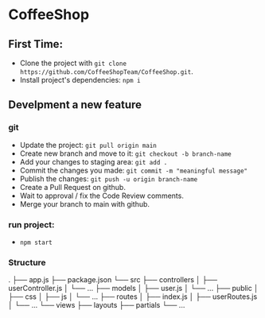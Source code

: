 # CoffeeShop

## First Time:
- Clone the project with `git clone https://github.com/CoffeeShopTeam/CoffeeShop.git`.
- Install project's dependencies: `npm i`

## Develpment a new feature
### git
- Update the project: `git pull origin main`
- Create new branch and move to it: `git checkout -b branch-name`
- Add your changes to staging area: `git add .`
- Commit the changes you made: `git commit -m "meaningful message"`
- Publish the changes: `git push -u origin branch-name`
- Create a Pull Request on github.
- Wait to approval / fix the Code Review comments.
- Merge your branch to main with github.
### run project:
- `npm start`

### Structure
.
├── app.js
├── package.json
└── src
    ├── controllers
    │   ├── userController.js
    │   └── ...
    ├── models
    │   ├── user.js
    │   └── ...
    ├── public
    │   ├── css
    │   ├── js
    │   └── ...
    ├── routes
    │   ├── index.js
    │   ├── userRoutes.js
    │   └── ...
    └── views
        ├── layouts
        ├── partials
        └── ...
